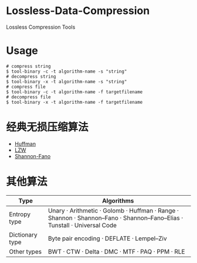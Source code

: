 Lossless-Data-Compression
=========================

Lossless Compression Tools 


# Usage

```
# compress string
$ tool-binary -c -t algorithm-name -s "string" 
# decompress string
$ tool-binary -x -t algorithm-name -s "string"
# compress file
$ tool-binary -c -t algorithm-name -f targetfilename 
# decompress file
$ tool-binary -x -t algorithm-name -f targetfilename
```


# 经典无损压缩算法
- [Huffman](https://github.com/lucky521/Lossless-Data-Compression/blob/master/Huffman.md)
- [LZW](https://github.com/lucky521/Lossless-Data-Compression/blob/master/LZW.md)
- [Shannon-Fano](https://github.com/lucky521/Lossless-Data-Compression/blob/master/Shannon-Fano.md)



# 其他算法

| Type | Algorithms  |
|---|---|
| Entropy type | Unary · Arithmetic · Golomb · Huffman · Range · Shannon · Shannon–Fano · Shannon–Fano–Elias · Tunstall · Universal Code |
| Dictionary type | Byte pair encoding · DEFLATE · Lempel–Ziv |
| Other types | BWT · CTW · Delta · DMC · MTF · PAQ · PPM · RLE |
